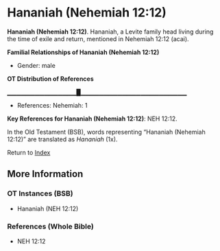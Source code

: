 # Hananiah (Nehemiah 12:12)
**Hananiah (Nehemiah 12:12)**. 
Hananiah, a Levite family head living during the time of exile and return, mentioned in Nehemiah 12:12 (acai). 




**Familial Relationships of Hananiah (Nehemiah 12:12)**


* Gender: male


**OT Distribution of References**

▁▁▁▁▁▁▁▁▁▁▁▁▁▁▁█▁▁▁▁▁▁▁▁▁▁▁▁▁▁▁▁▁▁▁▁▁▁▁
* References: Nehemiah: 1



**Key References for Hananiah (Nehemiah 12:12)**: 
NEH 12:12. 


In the Old Testament (BSB), words representing “Hananiah (Nehemiah 12:12)” are translated as 
*Hananiah* (1x). 




Return to [Index](00-Index.md)

## More Information

### OT Instances (BSB)

* Hananiah (NEH 12:12)



### References (Whole Bible)

* NEH 12:12



